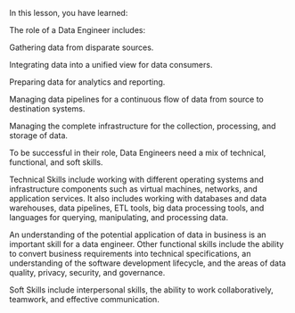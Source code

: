 In this lesson, you have learned:

The role of a Data Engineer includes:

Gathering data from disparate sources.

Integrating data into a unified view for data consumers.

Preparing data for analytics and reporting.

Managing data pipelines for a continuous flow of data from source to destination systems.

Managing the complete infrastructure for the collection, processing, and storage of data.

To be successful in their role, Data Engineers need a mix of technical, functional, and soft skills.

Technical Skills include working with different operating systems and infrastructure components such as virtual machines, networks, and application services. It also includes working with databases and data warehouses, data pipelines, ETL tools, big data processing tools, and languages for querying, manipulating, and processing data. 

An understanding of the potential application of data in business is an important skill for a data engineer. Other functional skills include the ability to convert business requirements into technical specifications, an understanding of the software development lifecycle, and the areas of data quality, privacy, security, and governance. 

Soft Skills include interpersonal skills, the ability to work collaboratively, teamwork, and effective communication. 
